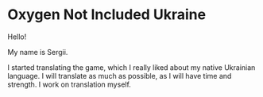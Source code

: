 # Oxygen Not Included Ukraine

Hello!

My name is Sergii.

I started translating the game, which I really liked about my native Ukrainian language.
I will translate as much as possible, as I will have time and strength.
I work on translation myself.
